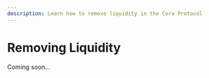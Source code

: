 ```yaml
---
description: Learn how to remove liquidity in the Cora Protocol
---
```


# Removing Liquidity

Coming soon...
